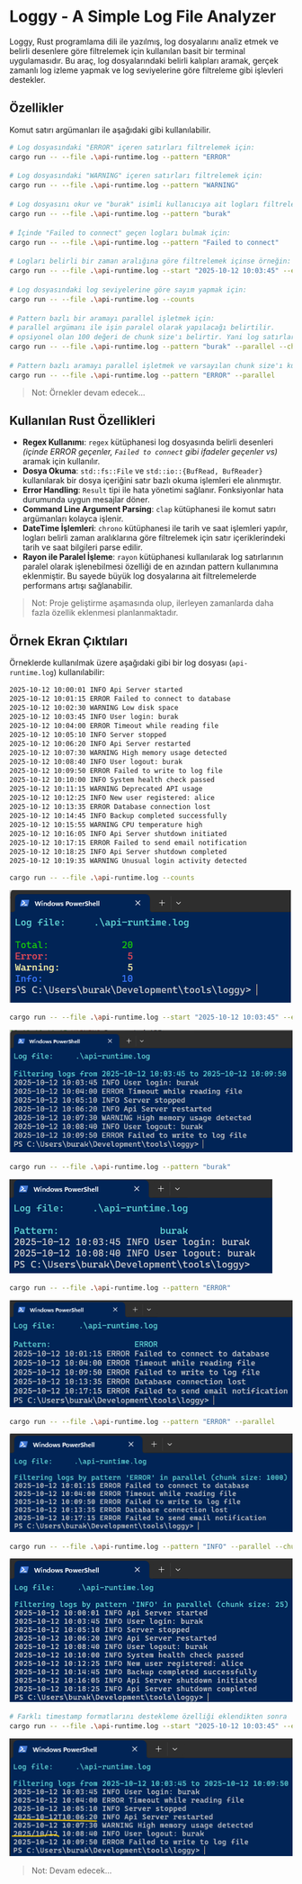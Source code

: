 # Loggy - A Simple Log File Analyzer

Loggy, Rust programlama dili ile yazılmış, log dosyalarını analiz etmek ve belirli desenlere göre filtrelemek için kullanılan basit bir terminal uygulamasıdır. Bu araç, log dosyalarındaki belirli kalıpları aramak, gerçek zamanlı log izleme yapmak ve log seviyelerine göre filtreleme gibi işlevleri destekler.

## Özellikler

Komut satırı argümanları ile aşağıdaki gibi kullanılabilir.

```bash
# Log dosyasındaki "ERROR" içeren satırları filtrelemek için:
cargo run -- --file .\api-runtime.log --pattern "ERROR"

# Log dosyasındaki "WARNING" içeren satırları filtrelemek için:
cargo run -- --file .\api-runtime.log --pattern "WARNING"

# Log dosyasını okur ve "burak" isimli kullanıcıya ait logları filtreler
cargo run -- --file .\api-runtime.log --pattern "burak"

# İçinde "Failed to connect" geçen logları bulmak için:
cargo run -- --file .\api-runtime.log --pattern "Failed to connect"

# Logları belirli bir zaman aralığına göre filtrelemek içinse örneğin:
cargo run -- --file .\api-runtime.log --start "2025-10-12 10:03:45" --end "2025-10-12 10:09:50"

# Log dosyasındaki log seviyelerine göre sayım yapmak için:
cargo run -- --file .\api-runtime.log --counts

# Pattern bazlı bir aramayı parallel işletmek için:
# parallel argümanı ile işin paralel olarak yapılacağı belirtilir.
# opsiyonel olan 100 değeri de chunk size'ı belirtir. Yani log satırları 100'erli gruplar halinde paralel işlenir.
cargo run -- --file .\api-runtime.log --pattern "burak" --parallel --chunk-size 100

# Pattern bazlı aramayı parallel işletmek ve varsayılan chunk size'ı kullanmak için:
cargo run -- --file .\api-runtime.log --pattern "ERROR" --parallel
```

> Not: Örnekler devam edecek...

## Kullanılan Rust Özellikleri

- **Regex Kullanımı**: `regex` kütüphanesi log dosyasında belirli desenleri *(içinde ERROR geçenler, `Failed to connect` gibi ifadeler geçenler vs)* aramak için kullanılır.
- **Dosya Okuma**: `std::fs::File` ve `std::io::{BufRead, BufReader}` kullanılarak bir dosya içeriğini satır bazlı okuma işlemleri ele alınmıştır.
- **Error Handling**: `Result` tipi ile hata yönetimi sağlanır. Fonksiyonlar hata durumunda uygun mesajlar döner.
- **Command Line Argument Parsing**: `clap` kütüphanesi ile komut satırı argümanları kolayca işlenir.
- **DateTime İşlemleri**: `chrono` kütüphanesi ile tarih ve saat işlemleri yapılır, logları belirli zaman aralıklarına göre filtrelemek için satır içeriklerindeki tarih ve saat bilgileri parse edilir.
- **Rayon ile Paralel İşleme**: `rayon` kütüphanesi kullanılarak log satırlarının paralel olarak işlenebilmesi özelliği de en azından pattern kullanımına eklenmiştir. Bu sayede büyük log dosyalarına ait filtrelemelerde performans artışı sağlanabilir.

> Not: Proje geliştirme aşamasında olup, ilerleyen zamanlarda daha fazla özellik eklenmesi planlanmaktadır.

## Örnek Ekran Çıktıları

Örneklerde kullanılmak üzere aşağıdaki gibi bir log dosyası (`api-runtime.log`) kullanılabilir:

```log
2025-10-12 10:00:01 INFO Api Server started
2025-10-12 10:01:15 ERROR Failed to connect to database
2025-10-12 10:02:30 WARNING Low disk space
2025-10-12 10:03:45 INFO User login: burak
2025-10-12 10:04:00 ERROR Timeout while reading file
2025-10-12 10:05:10 INFO Server stopped
2025-10-12 10:06:20 INFO Api Server restarted
2025-10-12 10:07:30 WARNING High memory usage detected
2025-10-12 10:08:40 INFO User logout: burak
2025-10-12 10:09:50 ERROR Failed to write to log file
2025-10-12 10:10:00 INFO System health check passed
2025-10-12 10:11:15 WARNING Deprecated API usage
2025-10-12 10:12:25 INFO New user registered: alice
2025-10-12 10:13:35 ERROR Database connection lost
2025-10-12 10:14:45 INFO Backup completed successfully
2025-10-12 10:15:55 WARNING CPU temperature high
2025-10-12 10:16:05 INFO Api Server shutdown initiated
2025-10-12 10:17:15 ERROR Failed to send email notification
2025-10-12 10:18:25 INFO Api Server shutdown completed
2025-10-12 10:19:35 WARNING Unusual login activity detected
```

```bash
cargo run -- --file .\api-runtime.log --counts
```

![loggy_00.png](../images/loggy_00.png)

```bash
cargo run -- --file .\api-runtime.log --start "2025-10-12 10:03:45" --end "2025-10-12 10:09:50"
```

![loggy_01.png](../images/loggy_01.png)

```bash
cargo run -- --file .\api-runtime.log --pattern "burak"
```

![loggy_02.png](../images/loggy_02.png)

```bash
cargo run -- --file .\api-runtime.log --pattern "ERROR"
```

![loggy_03.png](../images/loggy_03.png)

```bash
cargo run -- --file .\api-runtime.log --pattern "ERROR" --parallel
```

![loggy_04.png](../images/loggy_04.png)

```bash
cargo run -- --file .\api-runtime.log --pattern "INFO" --parallel --chunk-size 25
```

![loggy_05.png](../images/loggy_05.png)

```bash
# Farklı timestamp formatlarını destekleme özelliği eklendikten sonra
cargo run -- --file .\api-runtime.log --start "2025-10-12 10:03:45" --end "2025-10-12 10:09:50"
```

![loggy_06.png](../images/loggy_06.png)

> Not: Devam edecek...
